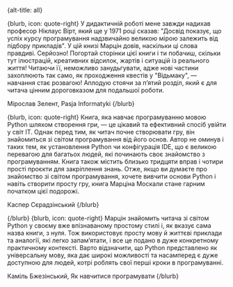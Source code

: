 {alt-title: all}

{blurb, icon: quote-right}
У дидактичній роботі мене завжди надихав професор Ніклаус Вірт, який ще у 1971 році сказав: &quot;Досвід показує, що успіх курсу програмування надзвичайно великою мірою залежить від підбору прикладів&quot;. У цій книзі Марцін довів, наскільки ці слова правдиві. Серйозно! Погортай сторінки цієї книги і ти побачиш, скільки тут ілюстрацій, креативних відсилок, жартів і ситуацій із реального життя! Читаючи її, неможливо занудьгувати, адже нові частини захоплюють так само, як проходження квестів у &quot;Відьмаку&quot;, — навчання стає розвагою! Аплодую стоячи за п’ятий розділ, який є для читача цінним дороговказом для подальшої роботи.

Мірослав Зелент, Pasja Informatyki
{/blurb}

{blurb, icon: quote-right}
Книга, яка навчає програмуванню мовою Python шляхом створення гри, — це цікавий та ефективний спосіб увійти у світ IT. Однак перед тим, як читач почне створювати гру, він знайомиться зі світом програмування від його основ. Автор не оминув і таких тем, як установлення Python чи конфігурація IDE, що є великою перевагою для багатьох людей, які починають своє знайомство з програмуванням. Книга також містить близько тридцяти вправ і чотири прості проєкти для закріплення знань. Отже, якщо ви думаєте про знайомство зі світом програмування, хочете вивчити основи Python і навіть створити просту гру, книга Марціна Москали стане гарним початком цієї подорожі.

Каспер Сєрадзінський
{/blurb}

{/blurb}
{blurb, icon: quote-right}
Марцін знайомить читача зі світом Python у своєму вже впізнаваному простому стилі і, як вказує сама назва книги, з нуля. Тож використовує просту мову й життєві приклади та аналогії, які легко запам’ятати, і все це подано в дуже конкретному практичному контексті. Варто відзначити, що Python представлено як універсальну мову, яка дає широкі можливості та насамперед є дуже доступною для людей, котрі роблять свої перші кроки в програмуванні.

Каміль Бжезінський, Як навчитися програмувати
{/blurb}
